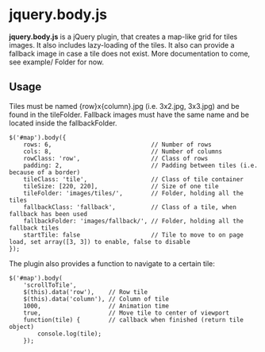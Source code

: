 # jquery.body.js

**jquery.body.js** is a jQuery plugin, that creates a map-like grid for tiles images. It also includes lazy-loading of the tiles. It also can provide a fallback image in case a tile does not exist. More documentation to come, see example/ Folder for now.

## Usage

Tiles must be named {row}x{column}.jpg (i.e. 3x2.jpg, 3x3.jpg) and be found in the tileFolder. Fallback images must have the same name and be located inside the fallbackFolder.

~~~
$('#map').body({
	rows: 6,							// Number of rows
	cols: 8, 							// Number of columns
	rowClass: 'row', 					// Class of rows
	padding: 2, 						// Padding between tiles (i.e. because of a border)
	tileClass: 'tile', 					// Class of tile container
	tileSize: [220, 220], 				// Size of one tile
	tileFolder:	'images/tiles/',		// Folder, holding all the tiles
	fallbackClass: 'fallback',			// Class of a tile, when fallback has been used
	fallbackFolder:	'images/fallback/',	// Folder, holding all the fallback tiles
	startTile: false 					// Tile to move to on page load, set array([3, 3]) to enable, false to disable
});
~~~

The plugin also provides a function to navigate to a certain tile:

~~~
$('#map').body(
	'scrollToTile',
	$(this).data('row'),	// Row tile
	$(this).data('column'), // Column of tile
	1000,					// Animation time
	true,					// Move tile to center of viewport
	function(tile) {		// callback when finished (return tile object)
		console.log(tile);
	});
~~~